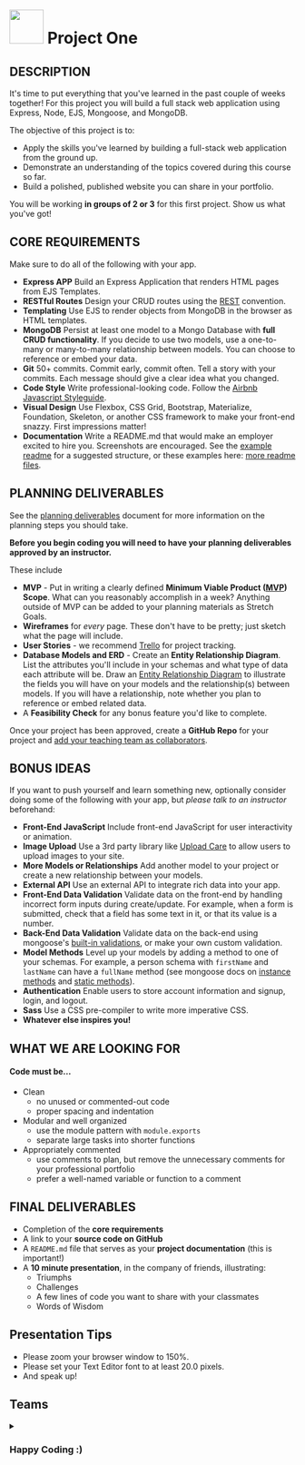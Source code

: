 # <img src="https://cloud.githubusercontent.com/assets/7833470/10423298/ea833a68-7079-11e5-84f8-0a925ab96893.png" width="60"> Project One

## DESCRIPTION

It's time to put everything that you've learned in the past couple of weeks together! For this project you will build a full stack web application using Express, Node, EJS, Mongoose, and MongoDB.

The objective of this project is to:

* Apply the skills you've learned by building a full-stack web application from the ground up.
* Demonstrate an understanding of the topics covered during this course so far.
* Build a polished, published website you can share in your portfolio.  

You will be working **in groups of 2 or 3** for this first project. Show us what you've got!

## CORE REQUIREMENTS
Make sure to do all of the following with your app.

* **Express APP** Build an Express Application that renders HTML pages from EJS Templates.
* **RESTful Routes** Design your CRUD routes using the [REST](https://git.generalassemb.ly/sf-sei-1/express-dynamic-routes#restful-routing-preview) convention.
* **Templating** Use EJS to render objects from MongoDB in the browser as HTML templates.  
* **MongoDB** Persist at least one model to a Mongo Database with **full CRUD functionality**. If you decide to use two models, use a one-to-many or many-to-many relationship between models. You can choose to reference or embed your data.
* **Git** 50+ commits. Commit early, commit often. Tell a story with your commits. Each message should give a clear idea what you changed.
* **Code Style** Write professional-looking code. Follow the [Airbnb Javascript Styleguide](https://github.com/airbnb/javascript).
* **Visual Design** Use Flexbox, CSS Grid, Bootstrap, Materialize, Foundation, Skeleton, or another CSS framework to make your front-end snazzy. First impressions matter!
* **Documentation** Write a README.md that would make an employer excited to hire you. Screenshots are encouraged. See the [example readme](./example-readme.md) for a suggested structure, or these examples here: [more readme files](https://git.generalassemb.ly/wc-seir-1207/Project_Planning_Examples).

## PLANNING DELIVERABLES

See the [planning deliverables](./planning.md) document for more information on the planning steps you should take.

**Before you begin coding you will need to have your planning deliverables approved by an instructor.**

These include
  * **MVP** - Put in writing a clearly defined **Minimum Viable Product ([MVP](http://en.wikipedia.org/wiki/Minimum_viable_product)) Scope**. What can you reasonably accomplish in a week? Anything outside of MVP can be added to your planning materials as Stretch Goals.
  * **Wireframes** for _every_ page. These don't have to be pretty; just sketch what the page will include.
  * **User Stories** - we recommend [Trello](https://trello.com/) for project tracking.
  * **Database Models and ERD** - Create an **Entity Relationship Diagram**. List the attributes you'll include in your schemas and what type of data each attribute will be. Draw an [Entity Relationship Diagram](./readme-assets/erd.png) to illustrate the fields you will have on your models and the relationship(s) between models. If you will have a relationship, note whether you plan to reference or embed related data.
  * A **Feasibility Check** for any bonus feature you'd like to complete.


Once your project has been approved, create a **GitHub Repo** for your project and [add your teaching team as collaborators](https://help.github.com/articles/adding-collaborators-to-a-personal-repository/).

## BONUS IDEAS  
If you want to push yourself and learn something new, optionally consider doing some of the following with your app, but *please talk to an instructor* beforehand:

* **Front-End JavaScript** Include front-end JavaScript for user interactivity or animation.
* **Image Upload** Use a 3rd party library like [Upload Care](https://uploadcare.com/) to allow users to upload images to your site.
* **More Models or Relationships** Add another model to your project or create a new relationship between your models.
* **External API** Use an external API to integrate rich data into your app.
* **Front-End Data Validation** Validate data on the front-end by handling incorrect form inputs during create/update. For example, when a form is submitted, check that a field has some text in it, or that its value is a number.
* **Back-End Data Validation** Validate data on the back-end using mongoose's [built-in validations](http://mongoosejs.com/docs/validation.html#built-in-validators), or make your own custom validation.
* **Model Methods** Level up your models by adding a method to one of your schemas.  For example, a person schema with `firstName` and `lastName` can have a `fullName` method (see mongoose docs on [instance methods](http://mongoosejs.com/docs/guide.html#methods) and [static methods](http://mongoosejs.com/docs/guide.html#statics)).
* **Authentication** Enable users to store account information and signup, login, and logout.
* **Sass** Use a CSS pre-compiler to write more imperative CSS.
* **Whatever else inspires you!**

## WHAT WE ARE LOOKING FOR

#### Code must be...
* Clean   
  - no unused or commented-out code   
  - proper spacing and indentation  
* Modular and well organized   
  - use the module pattern with `module.exports`  
  - separate large tasks into shorter functions
* Appropriately commented
  - use comments to plan, but remove the unnecessary comments for your professional portfolio
  - prefer a well-named variable or function to a comment

## FINAL DELIVERABLES

* Completion of the **core requirements**
* A link to your **source code on GitHub**
* A `README.md` file that serves as your **project documentation** (this is important!)
* A **10 minute presentation**, in the company of friends, illustrating:
    - Triumphs
    - Challenges
    - A few lines of code you want to share with your classmates
    - Words of Wisdom

## Presentation Tips
* Please zoom your browser window to 150%.
* Please set your Text Editor font to at least 20.0 pixels.
* And speak up!

## Teams

<details>
  <summary><h3>Happy Coding :)</h3></summary>
  <ul>
   <li>DK Nam, Brooke Calhoun</li>
   <li>Satya Sette, Nicole Ndeto</li>
   <li>Cody Tsao, Greg Danko, Gonzalo Meza-Cabrera</li>
   <li>Stephany Burden, Megan Waltman</li>
   <li>Jack Mayer, Erin Ogden</li>
   <li>Neeraj Kane, Marshawn Davidson, Marshall Watrous</li>
  </ul>
</details>
